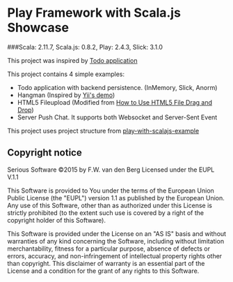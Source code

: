 # Play Framework with Scala.js Showcase
###Scala: 2.11.7, Scala.js: 0.8.2, Play: 2.4.3, Slick: 3.1.0

This project was inspired by [Todo application](http://lihaoyi.github.io/workbench-example-app/todo.html)

This project contains 4 simple examples:
- Todo application with backend persistence. (InMemory, Slick, Anorm)
- Hangman (Inspired by [Yii's demo](http://www.yiiframework.com/demos/hangman/))
- HTML5 Fileupload (Modified from [How to Use HTML5 File Drag and Drop](http://www.sitepoint.com/html5-file-drag-and-drop/))
- Server Push Chat. It supports both Websocket and Server-Sent Event

This project uses project structure from [play-with-scalajs-example](https://github.com/vmunier/play-with-scalajs-example)
## Copyright notice
Serious Software
©2015 by F.W. van den Berg
Licensed under the EUPL V.1.1

This Software is provided to You under the terms of the European Union Public License (the "EUPL") version 1.1 as published by the European Union. Any use of this Software, other than as authorized under this License is strictly prohibited (to the extent such use is covered by a right of the copyright holder of this Software).
 
This Software is provided under the License on an "AS IS" basis and without warranties of any kind concerning the Software, including without limitation merchantability, fitness for a particular purpose, absence of defects or errors, accuracy, and non-infringement of intellectual property rights other than copyright. This disclaimer of warranty is an essential part of the License and a condition for the grant of any rights to this Software.
